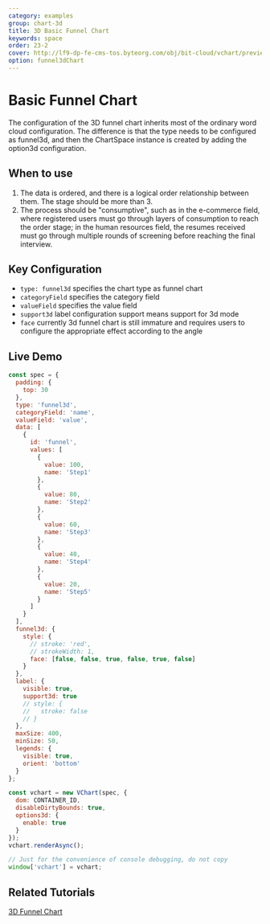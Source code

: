 ```yaml
---
category: examples
group: chart-3d
title: 3D Basic Funnel Chart
keywords: space
order: 23-2
cover: http://lf9-dp-fe-cms-tos.byteorg.com/obj/bit-cloud/vchart/preview/chart-3d/funnel3d.png
option: funnel3dChart
---
```


# Basic Funnel Chart

The configuration of the 3D funnel chart inherits most of the ordinary word cloud configuration. The difference is that the type needs to be configured as funnel3d, and then the ChartSpace instance is created by adding the option3d configuration.

## When to use

1. The data is ordered, and there is a logical order relationship between them. The stage should be more than 3.
2. The process should be "consumptive", such as in the e-commerce field, where registered users must go through layers of consumption to reach the order stage; in the human resources field, the resumes received must go through multiple rounds of screening before reaching the final interview.

## Key Configuration

- `type: funnel3d` specifies the chart type as funnel chart
- `categoryField` specifies the category field
- `valueField` specifies the value field
- `support3d` label configuration support means support for 3d mode
- `face` currently 3d funnel chart is still immature and requires users to configure the appropriate effect according to the angle

## Live Demo

```javascript livedemo
const spec = {
  padding: {
    top: 30
  },
  type: 'funnel3d',
  categoryField: 'name',
  valueField: 'value',
  data: [
    {
      id: 'funnel',
      values: [
        {
          value: 100,
          name: 'Step1'
        },
        {
          value: 80,
          name: 'Step2'
        },
        {
          value: 60,
          name: 'Step3'
        },
        {
          value: 40,
          name: 'Step4'
        },
        {
          value: 20,
          name: 'Step5'
        }
      ]
    }
  ],
  funnel3d: {
    style: {
      // stroke: 'red',
      // strokeWidth: 1,
      face: [false, false, true, false, true, false]
    }
  },
  label: {
    visible: true,
    support3d: true
    // style: {
    //   stroke: false
    // }
  },
  maxSize: 400,
  minSize: 50,
  legends: {
    visible: true,
    orient: 'bottom'
  }
};

const vchart = new VChart(spec, {
  dom: CONTAINER_ID,
  disableDirtyBounds: true,
  options3d: {
    enable: true
  }
});
vchart.renderAsync();

// Just for the convenience of console debugging, do not copy
window['vchart'] = vchart;
```

## Related Tutorials

[3D Funnel Chart](link)
